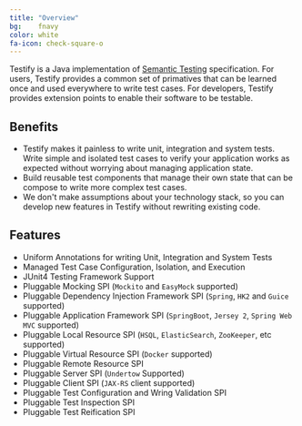 ```yaml
---
title: "Overview"
bg:    fnavy
color: white
fa-icon: check-square-o
---
```


Testify is a Java implementation of [Semantic Testing](http://semantictesting.org) specification. For users, Testify provides a common set of primatives that can be learned once and used everywhere to write test cases. For developers, Testify provides extension points to enable their software to be testable.


## Benefits

- Testify makes it painless to write unit, integration and system tests. Write simple and isolated test cases to verify your application works as expected without worrying about managing application state.
- Build reusable test components that manage their own state that can be compose to write more complex test cases.
- We don't make assumptions about your technology stack, so you can develop new features in Testify without rewriting existing code.

## Features

- Uniform Annotations for writing Unit, Integration and System Tests
- Managed Test Case Configuration, Isolation, and Execution
- JUnit4 Testing Framework Support
- Pluggable Mocking SPI (`Mockito` and `EasyMock` supported)
- Pluggable Dependency Injection Framework SPI (`Spring`, `HK2` and `Guice` supported)
- Pluggable Application Framework SPI (`SpringBoot`, `Jersey 2`, `Spring Web MVC` supported)
- Pluggable Local Resource SPI (`HSQL`, `ElasticSearch`, `ZooKeeper`, etc supported)
- Pluggable Virtual Resource SPI (`Docker` supported)
- Pluggable Remote Resource SPI
- Pluggable Server SPI (`Undertow` Supported)
- Pluggable Client SPI (`JAX-RS` client supported)
- Pluggable Test Configuration and Wring Validation SPI
- Pluggable Test Inspection SPI
- Pluggable Test Reification SPI
